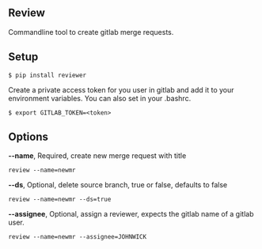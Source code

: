 ## Review

Commandline tool to create gitlab merge requests.
## Setup

```shell
$ pip install reviewer
```

Create a private access token for you user in gitlab and add it to your environment variables. You can also set in your .bashrc.

```shell
$ export GITLAB_TOKEN=<token>
```
## Options

  **--name**, Required, create new merge request with title <name>
```shell
review --name=newmr
``` 

  **--ds**, Optional, delete source branch, true or false, defaults to false
```shell
review --name=newmr --ds=true
```

  **--assignee**,  Optional, assign a reviewer, expects the gitlab name of a gitlab user.
```shell
review --name=newmr --assignee=JOHNWICK
```




